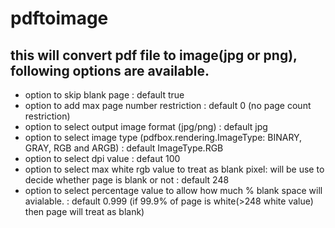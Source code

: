 # pdftoimage

## this will convert pdf file to image(jpg or png), following options are available.
- option to skip blank page : default true
- option to add max page number restriction : default 0 (no page count restriction)
- option to select output image format (jpg/png) : default jpg
- option to select image type (pdfbox.rendering.ImageType: BINARY, GRAY, RGB and ARGB) : default ImageType.RGB
- option to select dpi value : defaut 100
- option to select max white rgb value to treat as blank pixel: will be use to decide whether page is blank or not : default 248
- option to select percentage value to allow how much % blank space will avialable. : default 0.999 (if 99.9% of page is white(>248 white value) then page will treat as blank)

